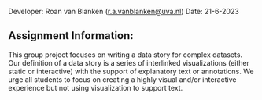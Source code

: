 Developer: Roan van Blanken (r.a.vanblanken@uva.nl)
Date: 21-6-2023

## Assignment Information:

This group project focuses on writing a data story for complex datasets. Our definition of a
data story is a series of interlinked visualizations (either static or interactive) with the support
of explanatory text or annotations. We urge all students to focus on creating a highly
visual and/or interactive experience but not using visualization to support text.

